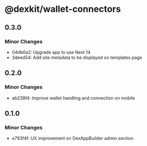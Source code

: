 # @dexkit/wallet-connectors

## 0.3.0

### Minor Changes

- 04db6a2: Upgrade app to use Next 14
- 3deed54: Add site metadata to be displayed on templates page

## 0.2.0

### Minor Changes

- ab238f4: Improve wallet handling and connection on mobile

## 0.1.0

### Minor Changes

- e793f4f: UX improvement on DexAppBuilder admin section
